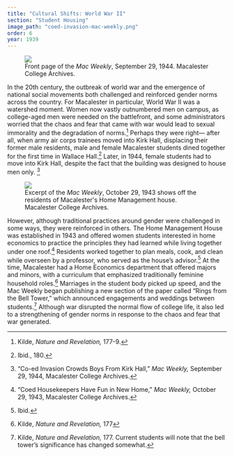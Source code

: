 ```yaml
---
title: "Cultural Shifts: World War II"
section: "Student Housing"
image_path: "coed-invasion-mac-weekly.png"
order: 6
year: 1939
---
```


<figure>
   <img src="/mac-history/images/coed-invasion-mac-weekly.png">
   <figcaption>
        Front page of the <i>Mac Weekly</i>, September 29, 1944. Macalester College Archives.
   </figcaption>
</figure>


In the 20th century, the outbreak of world war and the emergence of national social movements both challenged and reinforced gender norms across the country. For Macalester in particular, World War II was a watershed moment. Women now vastly outnumbered men on campus, as college-aged men were needed on the battlefront, and some administrators worried that the chaos and fear that came with war would lead to sexual immorality and the degradation of norms.[^1] Perhaps they were right— after all, when army air corps trainees moved into Kirk Hall, displacing their former male residents, male and female Macalester students dined together for the first time in Wallace Hall.[^2]  Later, in 1944, female students had to move into Kirk Hall, despite the fact that the building was designed to house men only. [^3] 

<figure>
   <img src="/mac-history/images/home-management.png">
   <figcaption>
         Excerpt of the <i>Mac Weekly</i>, October 29, 1943 shows off the residents of Macalester's Home Management house. Macalester College Archives.
   </figcaption>
</figure>

However, although traditional practices around gender were challenged in some ways, they were reinforced in others. The Home Management House was established in 1943 and offered women students interested in home economics to practice the principles they had learned while living together under one roof.[^4] Residents worked together to plan meals, cook, and clean while overseen by a professor, who served as the house’s advisor.[^5]  At the time, Macalester had a Home Economics department that offered majors and minors, with a curriculum that emphasized traditionally feminine household roles.[^6] Marriages in the student body picked up speed, and the Mac Weekly began publishing a new section of the paper called “Rings from the Bell Tower,”  which announced engagements and weddings between students.[^7] Although war disrupted the normal flow of college life, it also led to a strengthening of gender norms in response to the chaos and fear that war generated.


[^1]:
     Kilde, _Nature and Revelation,_ 177-9.

[^2]:
     Ibid., 180.

[^3]:
     “Co-ed Invasion Crowds Boys From Kirk Hall,” _Mac Weekly,_ September 29, 1944, Macalester College Archives.

[^4]:
     “Coed Housekeepers Have Fun in New Home,” _Mac Weekly,_ October 29, 1943, Macalester College Archives.

[^5]:
     Ibid.

[^6]:
      Kilde, _Nature and Revelation,_ 177

[^7]:
     Kilde, _Nature and Revelation,_ 177. Current students will note that the bell tower’s significance has changed somewhat.
